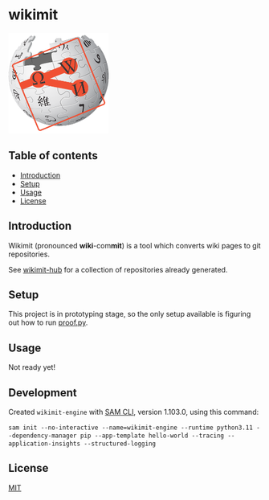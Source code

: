 # wikimit

<a href="https://github.com/wikimit-hub">
  <img src="https://github.com/davidtorosyan/wikimit/raw/main/images/wikimit-logo.png" alt="Logo: wikimit-logo.png" width="200px" height="200px">
</a>

## Table of contents

- [Introduction](#introduction)
- [Setup](#setup)
- [Usage](#usage)
- [License](#license)

## Introduction

Wikimit (pronounced **wiki**-com**mit**) is a tool which converts wiki pages to git repositories.

See [wikimit-hub](https://github.com/wikimit-hub) for a collection of repositories already generated.

## Setup

This project is in prototyping stage, so the only setup available is figuring out how to run [proof.py](src/proof/proof.py).

## Usage

Not ready yet!

## Development

Created `wikimit-engine` with [SAM CLI](https://docs.aws.amazon.com/serverless-application-model/latest/developerguide/install-sam-cli.html), version 1.103.0, using this command:
```
sam init --no-interactive --name=wikimit-engine --runtime python3.11 --dependency-manager pip --app-template hello-world --tracing --application-insights --structured-logging
```

## License
[MIT](https://choosealicense.com/licenses/mit/)
